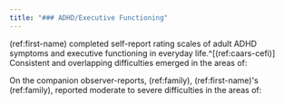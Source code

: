 ```yaml
---
title: "### ADHD/Executive Functioning"
---
```


(ref:first-name) completed self-report rating scales of adult ADHD symptoms and executive functioning in everyday life.^[(ref:caars-cefi)]
Consistent and overlapping difficulties emerged in the areas of:

<!-- insert 2-3 scores -->

On the companion observer-reports, (ref:family), (ref:first-name)'s (ref:family), reported moderate to severe difficulties in the areas of:

<!-- insert 2-3 scores -->
